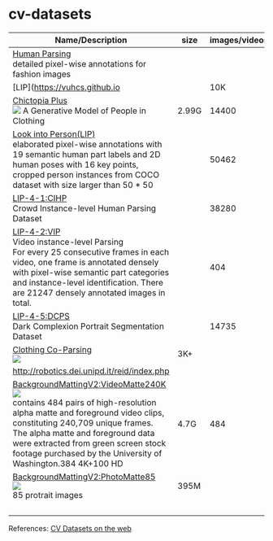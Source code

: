 # cv-datasets

|Name/Description|size|images/videos|train|val|test|Download|
|---|---|---|---|---|---|---|
|[Human Parsing][]<br>detailed pixel-wise annotations for fashion images||||||[BaiduDisk(kjgk)]( http://pan.baidu.com/s/1qY8bToS)|  
|[LIP](https://vuhcs.github.io<br>||10K|||||  
|[Chictopia Plus][]<br>![](http://files.is.tue.mpg.de/classner/gp/images/datasets/dataset.png) A Generative Model of People in Clothing|2.99G|14400|||||  
|[Look into Person(LIP)](http://47.100.21.47:9999/index.php)<br>elaborated pixel-wise annotations with 19 semantic human part labels and 2D human poses with 16 key points, cropped person instances from COCO dataset with size larger than 50 * 50||50462|30462|10000|10000|[GoogleDrive](https://drive.google.com/drive/folders/0BzvH3bSnp3E9ZW9paE9kdkJtM3M?usp=sharing) [BaiduDisk](http://pan.baidu.com/s/1nvqmZBN)|  
|[LIP-4-1:CIHP][]<br>Crowd Instance-level Human Parsing Dataset||38280|28280|5000|5000|[GoogleDrive](https://drive.google.com/drive/folders/0BzvH3bSnp3E9ZW9paE9kdkJtM3M?usp=sharing) [BaiduDisk](http://pan.baidu.com/s/1nvqmZBN)|  
|[LIP-4-2:VIP][]<br>Video instance-level Parsing<br>For every 25 consecutive frames in each video, one frame is annotated densely with pixel-wise semantic part categories and instance-level identification. There are 21247 densely annotated images in total.||404|304|50|50|[OneDrive](https://1drv.ms/f/s!ArFSFaZzVErwgSHRpiJNJTzgMR8j) [BaiduDisk](https://pan.baidu.com/s/18_PVNy7FCh4T74nVzRXbtA)|  
|[LIP-4-5:DCPS][]<br>Dark Complexion Portrait Segmentation Dataset||14735|12165||2570|[GoogleDrive](https://drive.google.com/open?id=1gC0YYhm-QbUOtz-7tZiOnJo9wfd85tvx) [BaiduDisk(fh52)](https://pan.baidu.com/s/1ssVkW7e9BYxM0RPArPqM9g)|  
|[Clothing Co-Parsing][]<br>![](http://www.sysu-hcp.net/wp-content/uploads/2016/03/clothing-parsing-success.jpg)|3K+||||||  
|http://robotics.dei.unipd.it/reid/index.php<br>|||||||  
|[BackgroundMattingV2:VideoMatte240K][]<br>![](https://grail.cs.washington.edu/projects/background-matting-v2/static/media/videomatte.b61fe83d.jpg)<br>contains 484 pairs of high-resolution alpha matte and foreground video clips, constituting 240,709 unique frames. The alpha matte and foreground data were extracted from green screen stock footage purchased by the University of Washington.384 4K+100 HD|4.7G|484||||[GoogleDrive](https://drive.google.com/file/d/1z-KDuqk1g7-H94iGXDrpZGpexN9jizbQ/view?usp=sharing) [BaiduDisk](https://pan.baidu.com/s/1R_BeQ7D0zI-qmVufogpcVg)|
|[BackgroundMattingV2:PhotoMatte85][]<br>![](https://grail.cs.washington.edu/projects/background-matting-v2/static/media/photomatte.dd258913.jpg)<br>85 protrait images|395M|||85||[GoogleDrive](https://drive.google.com/file/d/1KpHKYW986Dax9-ZIM7I-HyBoWVcLPuaQ/view?usp=sharing) [BaiduDisk](https://pan.baidu.com/s/1IHuTkTSRYHtqOcu6Op37Vg)|
|<br>|||||||

[Human Parsing]: https://github.com/lemondan/HumanParsing-Dataset  
[Chictopia Plus]: http://files.is.tue.mpg.de/classner/gp/  
[LIP-4-1:CIHP]: https://competitions.codalab.org/competitions/23431  
[LIP-4-2:VIP]: https://competitions.codalab.org/competitions/23433  
[LIP-4-5:DCPS]: https://competitions.codalab.org/competitions/24206  
[Clothing Co-Parsing]: https://github.com/bearpaw/clothing-co-parsing  
[BackgroundMattingV2:VideoMatte240K]: https://grail.cs.washington.edu/projects/background-matting-v2/#/datasets  
[BackgroundMattingV2:PhotoMatte85]: https://grail.cs.washington.edu/projects/background-matting-v2/#/datasets  

References:
[CV Datasets on the web](http://www.cvpapers.com/datasets.html)
